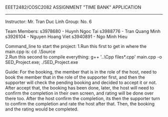 EEET2482/COSC2082 ASSIGNMENT
"TIME BANK" APPLICATION
************************************************
Instructor: Mr. Tran Duc Linh
Group: No. 6

Team Members:
s3978680 - Huynh Ngoc Tai
s3988776 - Tran Quang Minh
s3926104 - Nguyen Hoang Viet
s3940891 - Ngo Minh Hieu

Command_line to start the project:
1.Run this first to get in where the main.cpp is:
cd .\Source\
2.Run this second to compile everything:
g++ '..\Cpp files\*.cpp' main.cpp -o SED_Project.exe; ./SED_Project.exe

Guide:
For the booking, the member that is in the role of the host, need to book the member that in the role of the supporter first, and then the supporter will check the pending booking and decided to accept it or not. After accept that, the booking has been done, later, the host will need to confirm the completion in their own screen, and rating will be done over there too. After the host confirm the completion, its then the supporter turn to confirm the completion and rate the host after that. Then, the booking and the rating would be completed.